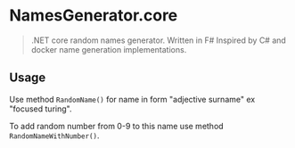 # NamesGenerator.core
> .NET core random names generator. Written in F#
> Inspired by C# and docker name generation implementations.


## Usage
Use method `RandomName()` for name in form "adjective surname" ex "focused turing".

To add random number from 0-9 to this name use method `RandomNameWithNumber()`.

